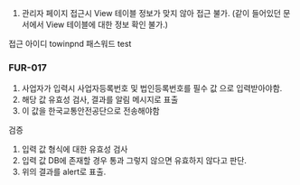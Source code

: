 1. 관리자 페이지 접근시 View 테이블 정보가 맞지 않아 접근 불가. (같이 들어있던 문서에서 View 테이블에 대한 정보 확인 불가.)




접근 
아이디 towinpnd
패스워드  test 

### FUR-017
1. 사업자가 입력시 사업자등록번호 및 법인등록번호를 필수 값 으로 입력받아야함.
2. 해당 값 유효성 검사, 결과를 알림 메시지로 표출
3. 이 값을 한국교통안전공단으로 전송해야함

검증
1. 입력 값 형식에 대한 유효성 검사
2. 입력 값 DB에 존재할 경우 통과 그렇지 않으면 유효하지 않다고 판단.
3. 위의 결과를 alert로 표출.


